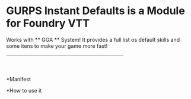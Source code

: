 # GURPS Instant Defaults is a Module for Foundry VTT 
Works with ** GGA **  System! It provides a full list os default skills and some itens to make your game more fast! 

<table>
<thead>
  <tr>
    <th><p align="center">
    <img width="300" drc="imag/1.png">
</p></th>
 </thead>
 </table>
    



*Manifest 

*How to use it













